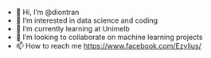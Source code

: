 - 👋 Hi, I’m @diontran
- 👀 I’m interested in data science and coding
- 🌱 I’m currently learning at Unimelb
- 💞️ I’m looking to collaborate on machine learning projects
- 📫 How to reach me https://www.facebook.com/Ezylius/

<!---
diontran/diontran is a ✨ special ✨ repository because its `README.md` (this file) appears on your GitHub profile.
You can click the Preview link to take a look at your changes.
--->
